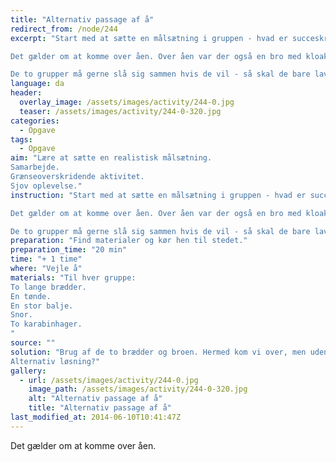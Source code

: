 ```yaml
---
title: "Alternativ passage af å"
redirect_from: /node/244
excerpt: "Start med at sætte en målsætning i gruppen - hvad er succeskriteriet?.

Det gælder om at komme over åen. Over åen var der også en bro med kloakrør. Her er reglen at man gerne måtte bruge broen, men ikke måtte røre det hvide på broen.

De to grupper må gerne slå sig sammen hvis de vil - så skal de bare lave fælles målsætning"
language: da
header:
  overlay_image: /assets/images/activity/244-0.jpg
  teaser: /assets/images/activity/244-0-320.jpg
categories: 
  - Opgave
tags: 
  - Opgave
aim: "Lære at sætte en realistisk målsætning.
Samarbejde.
Grænseoverskridende aktivitet.
Sjov oplevelse."
instruction: "Start med at sætte en målsætning i gruppen - hvad er succeskriteriet?.

Det gælder om at komme over åen. Over åen var der også en bro med kloakrør. Her er reglen at man gerne måtte bruge broen, men ikke måtte røre det hvide på broen.

De to grupper må gerne slå sig sammen hvis de vil - så skal de bare lave fælles målsætning"
preparation: "Find materialer og kør hen til stedet."
preparation_time: "20 min"
time: "+ 1 time"
where: "Vejle å"
materials: "Til hver gruppe:
To lange brædder.
En tønde.
En stor balje.
Snor.
To karabinhager.
"
source: ""
solution: "Brug af de to brædder og broen. Hermed kom vi over, men uden at røre det hvide.
Alternativ løsning?"
gallery:
  - url: /assets/images/activity/244-0.jpg
    image_path: /assets/images/activity/244-0-320.jpg
    alt: "Alternativ passage af å"
    title: "Alternativ passage af å"
last_modified_at: 2014-06-10T10:41:47Z
---
```

Det gælder om at komme over åen.
